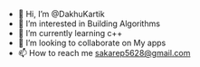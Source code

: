 - 👋 Hi, I’m @DakhuKartik
- 👀 I’m interested in Building Algorithms 
- 🌱 I’m currently learning c++
- 💞️ I’m looking to collaborate on My apps
- 📫 How to reach me sakarep5628@gmail.com

<!---
DakhuKartik/DakhuKartik is a ✨ special ✨ repository because its `README.md` (this file) appears on your GitHub profile.
You can click the Preview link to take a look at your changes.
--->
